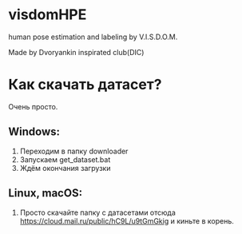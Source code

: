 # visdomHPE
human pose estimation and labeling by V.I.S.D.O.M.

Made by Dvoryankin inspirated club(DIC)

# Как скачать датасет?
Очень просто.
## Windows:
1. Переходим в папку downloader
2. Запускаем get_dataset.bat
3. Ждём окончания загрузки
## Linux, macOS: 
1. Просто скачайте папку с датасетами отсюда https://cloud.mail.ru/public/hC9L/u9tGmGkig и киньте в корень.
